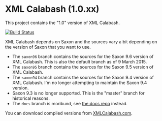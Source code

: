 # XML Calabash (1.0.xx)

This project contains the "1.0" version of XML Calabash.

[![Build Status](https://travis-ci.org/ndw/xmlcalabash1.svg?branch=saxon96)](https://travis-ci.org/ndw/xmlcalabash1.svg?branch=saxon96)

XML Calabash depends on Saxon and the sources vary a bit depending on
the version of Saxon that you want to use.

* The `saxon96` branch contains the sources for the Saxon 9.6 version of XML Calabash.
  This is also the default branch as of 9 March 2015.
* The `saxon95` branch contains the sources for the Saxon 9.5 version of XML Calabash.
* The `saxon94` branch contains the sources for the Saxon 9.4 version of XML Calabash.
I'm no longer attempting to maintain the Saxon 9.4 version.
* Saxon 9.3 is no longer supported. This is the "master" branch for historical reasons.
* The `docs` branch is moribund, see [the docs repo](http://github.com/ndw/xmlcalabash1-docs)
  instead.

You can download compiled versions from [XMLCalabash.com](http://xmlcalabash.com/).
